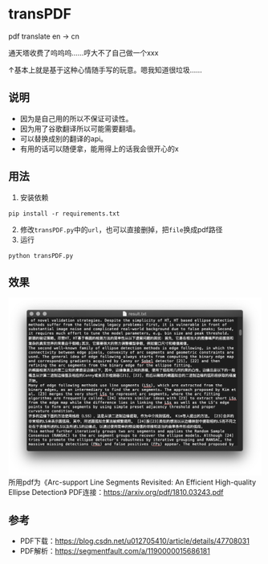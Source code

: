 # transPDF
pdf translate en -> cn

通天塔收费了呜呜呜……哼大不了自己做一个xxx

↑基本上就是基于这种心情随手写的玩意。嗯我知道很垃圾……

## 说明
- 因为是自己用的所以不保证可读性。
- 因为用了谷歌翻译所以可能需要翻墙。
- 可以替换成别的翻译的api。
- 有用的话可以随便拿，能用得上的话我会很开心的x

## 用法
1. 安装依赖
```
pip install -r requirements.txt
```
2. 修改`transPDF.py`中的`url`，也可以直接删掉，把`file`换成pdf路径
3. 运行
```
python transPDF.py
```

## 效果
![image](https://raw.githubusercontent.com/2793145003/transPDF/master/img/1.png)
所用pdf为《Arc-support Line Segments Revisited: An Efficient High-quality Ellipse Detection》
PDF连接：https://arxiv.org/pdf/1810.03243.pdf

## 参考
- PDF下载：https://blog.csdn.net/u012705410/article/details/47708031
- PDF解析：https://segmentfault.com/a/1190000015686181

